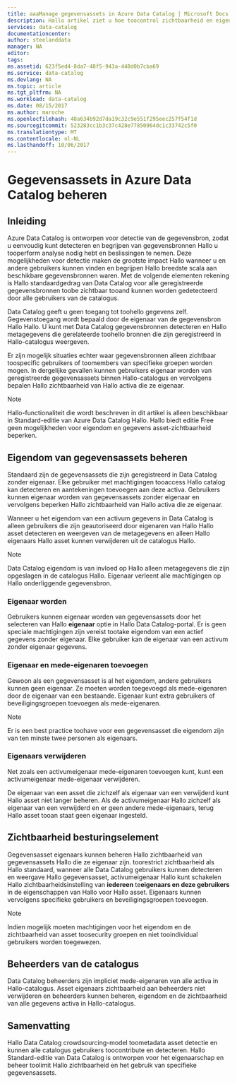```yaml
---
title: aaaManage gegevensassets in Azure Data Catalog | Microsoft Docs
description: Hallo artikel ziet u hoe toocontrol zichtbaarheid en eigendom van gegevensassets geregistreerd in Azure Data Catalog.
services: data-catalog
documentationcenter: 
author: steelanddata
manager: NA
editor: 
tags: 
ms.assetid: 623f5ed4-8da7-48f5-943a-448d0b7cba69
ms.service: data-catalog
ms.devlang: NA
ms.topic: article
ms.tgt_pltfrm: NA
ms.workload: data-catalog
ms.date: 08/15/2017
ms.author: maroche
ms.openlocfilehash: 48a634b92d7da19c32c9e551f295eec257f54f1d
ms.sourcegitcommit: 523283cc1b3c37c428e77850964dc1c33742c5f0
ms.translationtype: MT
ms.contentlocale: nl-NL
ms.lasthandoff: 10/06/2017
---
```

# <a name="manage-data-assets-in-azure-data-catalog"></a>Gegevensassets in Azure Data Catalog beheren
## <a name="introduction"></a>Inleiding
Azure Data Catalog is ontworpen voor detectie van de gegevensbron, zodat u eenvoudig kunt detecteren en begrijpen van gegevensbronnen Hallo u tooperform analyse nodig hebt en beslissingen te nemen. Deze mogelijkheden voor detectie maken de grootste impact Hallo wanneer u en andere gebruikers kunnen vinden en begrijpen Hallo breedste scala aan beschikbare gegevensbronnen waren. Met de volgende elementen rekening is Hallo standaardgedrag van Data Catalog voor alle geregistreerde gegevensbronnen toobe zichtbaar tooand kunnen worden gedetecteerd door alle gebruikers van de catalogus.

Data Catalog geeft u geen toegang tot toohello gegevens zelf. Gegevenstoegang wordt bepaald door de eigenaar van de gegevensbron Hallo Hallo. U kunt met Data Catalog gegevensbronnen detecteren en Hallo metagegevens die gerelateerde toohello bronnen die zijn geregistreerd in Hallo-catalogus weergeven.

Er zijn mogelijk situaties echter waar gegevensbronnen alleen zichtbaar toospecific gebruikers of toomembers van specifieke groepen worden mogen. In dergelijke gevallen kunnen gebruikers eigenaar worden van geregistreerde gegevensassets binnen Hallo-catalogus en vervolgens bepalen Hallo zichtbaarheid van Hallo activa die ze eigenaar.

> [!NOTE]
> Hallo-functionaliteit die wordt beschreven in dit artikel is alleen beschikbaar in Standard-editie van Azure Data Catalog Hallo. Hallo biedt editie Free geen mogelijkheden voor eigendom en gegevens asset-zichtbaarheid beperken.
>
>

## <a name="manage-ownership-of-data-assets"></a>Eigendom van gegevensassets beheren
Standaard zijn de gegevensassets die zijn geregistreerd in Data Catalog zonder eigenaar. Elke gebruiker met machtigingen tooaccess Hallo catalog kan detecteren en aantekeningen toevoegen aan deze activa. Gebruikers kunnen eigenaar worden van gegevensassets zonder eigenaar en vervolgens beperken Hallo zichtbaarheid van Hallo activa die ze eigenaar.

Wanneer u het eigendom van een activum gegevens in Data Catalog is alleen gebruikers die zijn geautoriseerd door eigenaren van Hallo Hallo asset detecteren en weergeven van de metagegevens en alleen Hallo eigenaars Hallo asset kunnen verwijderen uit de catalogus Hallo.

> [!NOTE]
> Data Catalog eigendom is van invloed op Hallo alleen metagegevens die zijn opgeslagen in de catalogus Hallo. Eigenaar verleent alle machtigingen op Hallo onderliggende gegevensbron.
>
>

### <a name="take-ownership"></a>Eigenaar worden
Gebruikers kunnen eigenaar worden van gegevensassets door het selecteren van Hallo **eigenaar** optie in Hallo Data Catalog-portal. Er is geen speciale machtigingen zijn vereist tootake eigendom van een actief gegevens zonder eigenaar. Elke gebruiker kan de eigenaar van een activum zonder eigenaar gegevens.

### <a name="add-owners-and-co-owners"></a>Eigenaar en mede-eigenaren toevoegen
Gewoon als een gegevensasset is al het eigendom, andere gebruikers kunnen geen eigenaar. Ze moeten worden toegevoegd als mede-eigenaren door de eigenaar van een bestaande. Eigenaar kunt extra gebruikers of beveiligingsgroepen toevoegen als mede-eigenaren.

> [!NOTE]
> Er is een best practice toohave voor een gegevensasset die eigendom zijn van ten minste twee personen als eigenaars.
>
>

### <a name="remove-owners"></a>Eigenaars verwijderen
Net zoals een activumeigenaar mede-eigenaren toevoegen kunt, kunt een activumeigenaar mede-eigenaar verwijderen.

De eigenaar van een asset die zichzelf als eigenaar van een verwijderd kunt Hallo asset niet langer beheren. Als de activumeigenaar Hallo zichzelf als eigenaar van een verwijderd en er geen andere mede-eigenaars, terug Hallo asset tooan staat geen eigenaar ingesteld.

## <a name="control-visibility"></a>Zichtbaarheid besturingselement
Gegevensasset eigenaars kunnen beheren Hallo zichtbaarheid van gegevensassets Hallo die ze eigenaar zijn. toorestrict zichtbaarheid als Hallo standaard, wanneer alle Data Catalog gebruikers kunnen detecteren en weergave Hallo gegevensasset, activumeigenaar Hallo kunt schakelen Hallo zichtbaarheidsinstelling van **iedereen** te**eigenaars en deze gebruikers** in de eigenschappen van Hallo voor Hallo asset. Eigenaars kunnen vervolgens specifieke gebruikers en beveiligingsgroepen toevoegen.

> [!NOTE]
> Indien mogelijk moeten machtigingen voor het eigendom en de zichtbaarheid van asset toosecurity groepen en niet tooindividual gebruikers worden toegewezen.
>
>

## <a name="catalog-administrators"></a>Beheerders van de catalogus
Data Catalog beheerders zijn impliciet mede-eigenaren van alle activa in Hallo-catalogus. Asset eigenaars zichtbaarheid aan beheerders niet verwijderen en beheerders kunnen beheren, eigendom en de zichtbaarheid van alle gegevens activa in Hallo-catalogus.

## <a name="summary"></a>Samenvatting
Hallo Data Catalog crowdsourcing-model toometadata asset detectie en kunnen alle catalogus gebruikers toocontribute en detecteren. Hallo Standard-editie van Data Catalog is ontworpen voor het eigenaarschap en beheer toolimit Hallo zichtbaarheid en het gebruik van specifieke gegevensassets.
